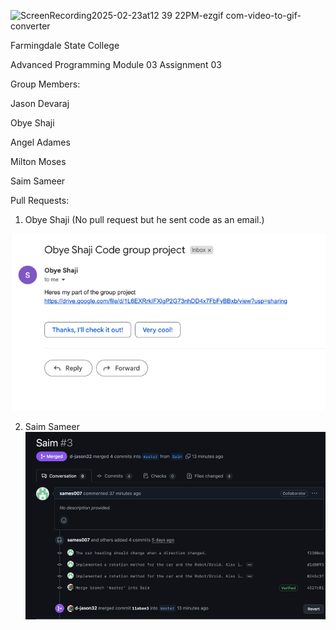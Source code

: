![ScreenRecording2025-02-23at12 39 22PM-ezgif com-video-to-gif-converter](https://github.com/user-attachments/assets/d85bd010-7194-4b3d-99c0-813f013b3716)


Farmingdale State College

Advanced Programming
Module 03 Assignment 03 

Group Members: 

Jason Devaraj 

Obye Shaji

Angel Adames

Milton Moses

Saim Sameer

Pull Requests: 
1. Obye Shaji (No pull request but he sent code as an email.)

![img.png](img.png)

2. Saim Sameer
![img_1.png](img_1.png)
